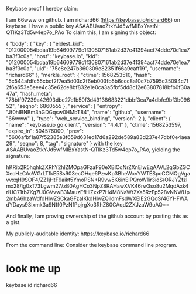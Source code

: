 Keybase proof
I hereby claim:

I am 66www on github.
I am richard66 (https://keybase.io/richard66) on keybase.
I have a public key ASAABUvaoZtkYJd5wfMIBxYastN-QTlKz3Td5w4ep7o_PAo
To claim this, I am signing this object:

{
  "body": {
    "key": {
      "eldest_kid": "012000054bdaa19b64609779c1f30807161ab2d37e41394acf74dde70e1ea7ba3f3c0a",
      "host": "keybase.io",
      "kid": "012000054bdaa19b64609779c1f30807161ab2d37e41394acf74dde70e1ea7ba3f3c0a",
      "uid": "75e8e247b360309e82351f66a9caff19",
      "username": "richard66"
    },
    "merkle_root": {
      "ctime": 1568253510,
      "hash": "5c544afdfc55cbcf2f7ea5d03c2f6eb003fb5b6ccc8a10c7b7595c35094c7f2f6a653e5eee4c35e62de8bf832e1e0ca3a5fbf5dd8c12e63807818bfb0f30a47a",
      "hash_meta": "78bff97239a42693dbe27e1b50f3d49138683221dbbf3ca7a4dbfc9bf3b09652",
      "seqno": 6860555
    },
    "service": {
      "entropy": "Jf0hIBNBm3hGDGqsw0HMbT84",
      "name": "github",
      "username": "66www"
    },
    "type": "web_service_binding",
    "version": 2
  },
  "client": {
    "name": "keybase.io go client",
    "version": "4.4.1"
  },
  "ctime": 1568253597,
  "expire_in": 504576000,
  "prev": "5606afbf1a87f52385e3f659d631ed17d6a292de589a83d237e47dbf0e4aea29",
  "seqno": 8,
  "tag": "signature"
}
with the key ASAABUvaoZtkYJd5wfMIBxYastN-QTlKz3Td5w4ep7o_PAo, yielding the signature:

hKRib2R5hqhkZXRhY2hlZMOpaGFzaF90eXBlCqNrZXnEIwEgAAVL2qGbZGCXecHzCAcWGrLTfkE5Ss903ecOHqe6PzwKp3BheWxvYWTESpcCCMQgVgavvxqH9SOF4/ZZ1jHtF9aikt5YmoPSN+R9vw5K6inEIPQroW1ir3idS/ORJYZfzImx28/ig0xT73Lgwm27/zB0AgHCo3NpZ8RAHawXVK46rw3so8u2MqdAxk4rlUC71tb7Kg7U0GVvwB3MauzEfHiZxxP7H4M8NaWt2Xa5RzFp528vNNWUp2mbA6hzaWdfdHlwZSCkaGFzaIKkdHlwZQildmFsdWXEIE2GQoS/46YHFWAdYDays93lxmk3a9Nff0PzNfPpjrgXo3RhZ80CAqd2ZXJzaW9uAQ==

And finally, I am proving ownership of the github account by posting this as a gist.

My publicly-auditable identity:
https://keybase.io/richard66

From the command line:
Consider the keybase command line program.

# look me up
keybase id richard66
